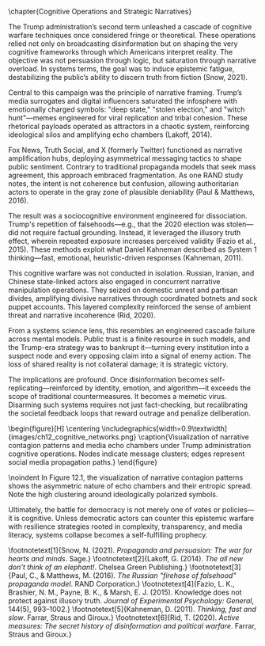 \chapter{Cognitive Operations and Strategic Narratives}

The Trump administration’s second term unleashed a cascade of cognitive warfare techniques once considered fringe or theoretical. These operations relied not only on broadcasting disinformation but on shaping the very cognitive frameworks through which Americans interpret reality. The objective was not persuasion through logic, but saturation through narrative overload. In systems terms, the goal was to induce epistemic fatigue, destabilizing the public’s ability to discern truth from fiction (Snow, 2021).

Central to this campaign was the principle of narrative framing. Trump’s media surrogates and digital influencers saturated the infosphere with emotionally charged symbols: "deep state," "stolen election," and "witch hunt"—memes engineered for viral replication and tribal cohesion. These rhetorical payloads operated as attractors in a chaotic system, reinforcing ideological silos and amplifying echo chambers (Lakoff, 2014).

Fox News, Truth Social, and X (formerly Twitter) functioned as narrative amplification hubs, deploying asymmetrical messaging tactics to shape public sentiment. Contrary to traditional propaganda models that seek mass agreement, this approach embraced fragmentation. As one RAND study notes, the intent is not coherence but confusion, allowing authoritarian actors to operate in the gray zone of plausible deniability (Paul & Matthews, 2016).

The result was a sociocognitive environment engineered for dissociation. Trump's repetition of falsehoods—e.g., that the 2020 election was stolen—did not require factual grounding. Instead, it leveraged the illusory truth effect, wherein repeated exposure increases perceived validity (Fazio et al., 2015). These methods exploit what Daniel Kahneman described as System 1 thinking—fast, emotional, heuristic-driven responses (Kahneman, 2011).

This cognitive warfare was not conducted in isolation. Russian, Iranian, and Chinese state-linked actors also engaged in concurrent narrative manipulation operations. They seized on domestic unrest and partisan divides, amplifying divisive narratives through coordinated botnets and sock puppet accounts. This layered complexity reinforced the sense of ambient threat and narrative incoherence (Rid, 2020).

From a systems science lens, this resembles an engineered cascade failure across mental models. Public trust is a finite resource in such models, and the Trump-era strategy was to bankrupt it—turning every institution into a suspect node and every opposing claim into a signal of enemy action. The loss of shared reality is not collateral damage; it is strategic victory.

The implications are profound. Once disinformation becomes self-replicating—reinforced by identity, emotion, and algorithm—it exceeds the scope of traditional countermeasures. It becomes a memetic virus. Disarming such systems requires not just fact-checking, but recalibrating the societal feedback loops that reward outrage and penalize deliberation.

\begin{figure}[H]
  \centering
  \includegraphics[width=0.9\textwidth]{images/ch12_cognitive_networks.png}
  \caption{Visualization of narrative contagion patterns and media echo chambers under Trump administration cognitive operations. Nodes indicate message clusters; edges represent social media propagation paths.}
\end{figure}

\noindent In Figure 12.1, the visualization of narrative contagion patterns shows the asymmetric nature of echo chambers and their entropic spread. Note the high clustering around ideologically polarized symbols.

Ultimately, the battle for democracy is not merely one of votes or policies—it is cognitive. Unless democratic actors can counter this epistemic warfare with resilience strategies rooted in complexity, transparency, and media literacy, systems collapse becomes a self-fulfilling prophecy.

\footnotetext[1]{Snow, N. (2021). *Propaganda and persuasion: The war for hearts and minds*. Sage.}
\footnotetext[2]{Lakoff, G. (2014). *The all new don't think of an elephant!*. Chelsea Green Publishing.}
\footnotetext[3]{Paul, C., & Matthews, M. (2016). *The Russian "firehose of falsehood" propaganda model*. RAND Corporation.}
\footnotetext[4]{Fazio, L. K., Brashier, N. M., Payne, B. K., & Marsh, E. J. (2015). Knowledge does not protect against illusory truth. *Journal of Experimental Psychology: General*, 144(5), 993–1002.}
\footnotetext[5]{Kahneman, D. (2011). *Thinking, fast and slow*. Farrar, Straus and Giroux.}
\footnotetext[6]{Rid, T. (2020). *Active measures: The secret history of disinformation and political warfare*. Farrar, Straus and Giroux.}

